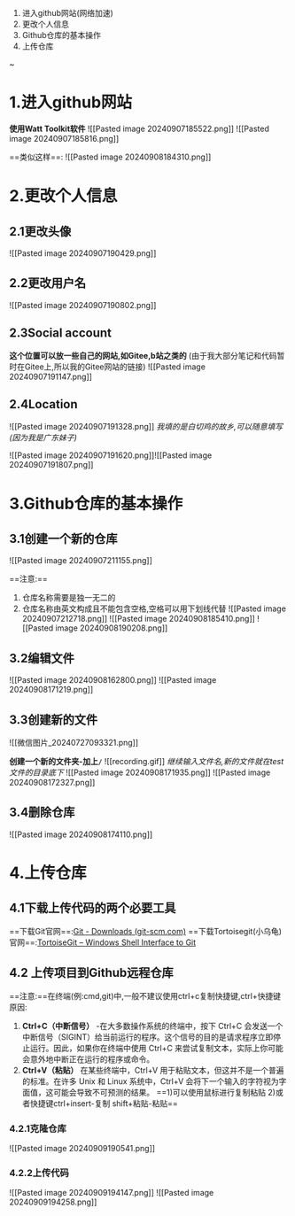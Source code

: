 1. 进入github网站(网络加速)
2. 更改个人信息
3. Github仓库的基本操作
4. 上传仓库

~
# 1.进入github网站
**使用Watt Toolkit软件**
![[Pasted image 20240907185522.png]]
![[Pasted image 20240907185816.png]]

==类似这样==:
![[Pasted image 20240908184310.png]]
# 2.更改个人信息

## 2.1更改头像
![[Pasted image 20240907190429.png]]

## 2.2更改用户名
![[Pasted image 20240907190802.png]]

## 2.3Social account
**这个位置可以放一些自己的网站,如Gitee,b站之类的**
(由于我大部分笔记和代码暂时在Gitee上,所以我的Gitee网站的链接)
![[Pasted image 20240907191147.png]]

## 2.4Location
![[Pasted image 20240907191328.png]]
_我填的是白切鸡的故乡,可以随意填写(因为我是广东妹子)_

![[Pasted image 20240907191620.png]]![[Pasted image 20240907191807.png]]

# 3.Github仓库的基本操作

## 3.1创建一个新的仓库
![[Pasted image 20240907211155.png]]

==注意:==
1) 仓库名称需要是独一无二的
2) 仓库名称由英文构成且不能包含空格,空格可以用下划线代替
![[Pasted image 20240907212718.png]]
![[Pasted image 20240908185410.png]]
![[Pasted image 20240908190208.png]]

## 3.2编辑文件
![[Pasted image 20240908162800.png]]
![[Pasted image 20240908171219.png]]

## 3.3创建新的文件
![[微信图片_20240727093321.png]]

**创建一个新的文件夹-加上`/`**
![[recording.gif]]
_继续输入文件名,新的文件就在test文件的目录底下_
![[Pasted image 20240908171935.png]]
![[Pasted image 20240908172327.png]]

## 3.4删除仓库
![[Pasted image 20240908174110.png]]

# 4.上传仓库

## 4.1下载上传代码的两个必要工具
==下载Git官网==:[Git - Downloads (git-scm.com)](https://git-scm.com/downloads)
==下载Tortoisegit(小乌龟)官网==:[TortoiseGit – Windows Shell Interface to Git](https://tortoisegit.org/)
## 4.2 上传项目到Github远程仓库
==注意:==在终端(例:cmd,git)中,一般不建议使用ctrl+c复制快捷键,ctrl+快捷键
原因:
1)  **Ctrl+C（中断信号）**
-在大多数操作系统的终端中，按下 Ctrl+C 会发送一个中断信号（SIGINT）给当前运行的程序。这个信号的目的是请求程序立即停止运行。因此，如果你在终端中使用 Ctrl+C 来尝试复制文本，实际上你可能会意外地中断正在运行的程序或命令。
2) **Ctrl+V（粘贴）**
在某些终端中，Ctrl+V 用于粘贴文本，但这并不是一个普遍的标准。在许多 Unix 和 Linux 系统中，Ctrl+V 会将下一个输入的字符视为字面值，这可能会导致不可预测的结果。
==1)可以使用鼠标进行复制粘贴
2)或者快捷键ctrl+insert-复制 shift+粘贴-粘贴==

### 4.2.1克隆仓库

![[Pasted image 20240909190541.png]]
### 4.2.2上传代码
![[Pasted image 20240909194147.png]]
![[Pasted image 20240909194258.png]]
